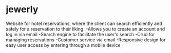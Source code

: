 # jewerly
Website for hotel reservations, where the client can search efficiently and safely for a reservation to their liking. -Allows you to create an account and log in via email -Search engine to facilitate the user's search -Crud for managing reservations -Customer service via email -Responsive design for easy user access by entering through a mobile device
